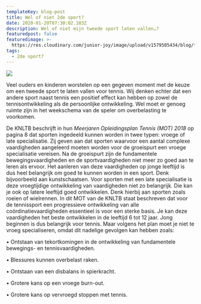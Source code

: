 ```yaml
---
templateKey: blog-post
title: Wel of niet 2de sport?
date: 2020-01-20T07:30:02.103Z
description: Wel of niet mijn tweede sport laten vallen…?
featuredpost: false
featuredimage: >-
  https://res.cloudinary.com/junior-joy/image/upload/v1579505434/blog/foto_2de_sport_r00vcq.jpg
tags:
  - 2de sport?
---
```

![](https://res.cloudinary.com/junior-joy/image/upload/t_media_lib_thumb/v1579505434/blog/foto_2de_sport_r00vcq.jpg)

Veel ouders en kinderen worstelen op een gegeven moment met de keuze om een tweede sport te laten vallen voor tennis. Wij denken echter dat een andere sport naast tennis een positief effect kan hebben op zowel de tennisontwikkeling als de persoonlijke ontwikkeling. Wel moet er genoeg ruimte zijn in het weekschema van de speler om overbelasting te voorkomen.

De KNLTB beschrijft in hun *Meerjaren Opleidingsplan Tennis (MOT) 2018* op pagina 8 dat sporten ingedeeld kunnen worden in twee typen: vroege of late specialisatie. Zij geven aan dat sporten waarvoor een aantal complexe vaardigheden aangeleerd moeten worden voor de groeispurt een vroege specialisatie vereisen. Na de groeispurt zijn de fundamentele bewegingsvaardigheden en de sportvaardigheden niet meer zo goed aan te leren als ervoor. Het aanleren van deze vaardigheden op jonge leeftijd is dus heel belangrijk om goed te kunnen worden in een sport. Denk bijvoorbeeld aan kunstschaatsen. Voor sporten met een late specialisatie is deze vroegtijdige ontwikkeling van vaardigheden niet zo belangrijk. Die kan je ook op latere leeftijd goed ontwikkelen. Denk hierbij aan sporten zoals roeien of wielrennen. In dit MOT van de KNLTB staat beschreven dat voor de tennissport een progressieve ontwikkeling van alle coördinatievaardigheden essentieel is voor een sterke basis. Je kan deze vaardigheden het beste ontwikkelen in de leeftijd 6 tot 12 jaar. Jong beginnen is dus belangrijk voor tennis. Maar volgens het plan moet je niet te vroeg specialiseren, omdat dit nadelige gevolgen kan hebben zoals:

•	Ontstaan van tekortkomingen in de ontwikkeling van fundamentele bewegings- en tennisvaardigheden.

•	Blessures kunnen overbelast raken.

•	Ontstaan van een disbalans in spierkracht.

•	Grotere kans op een vroege burn-out.

•	Grotere kans op vervroegd stoppen met tennis.
